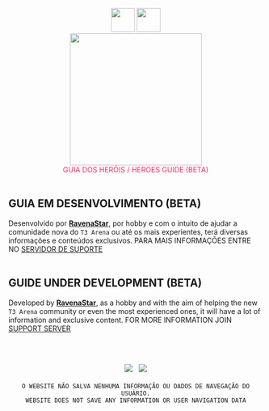 <p align="center">
  <img style="margin: -16px;
    margin-top: 24px;
    margin-left: auto;
    margin-right: auto;
    width: 47px;" src="https://tts-ravena.pages.dev/guide/language/br.png">
  <img style="margin: -16px;
    margin-top: 24px;
    margin-left: auto;
    margin-right: auto;
    width: 47px;" src="https://tts-ravena.pages.dev/guide/language/en.png">
<br>
<img src="https://tts-ravena.pages.dev/img/t3icon-2.png" style="width: 261px;">
<br>
<span  style="color: #fb2c65;"> GUIA DOS HERÓIS / HEROES GUIDE (BETA) </span>
</br></br>
</p>

<p align="center">
<h2 id="guia-em-desenvolvimento-beta">GUIA EM DESENVOLVIMENTO (BETA)</h2>
<p>Desenvolvido por <strong><a href="https://github.com/ravenastar-js">RavenaStar</a></strong>, por hobby e com o intuito de ajudar a comunidade nova do <code>T3 Arena</code> ou até os mais experientes, terá diversas informações e conteúdos exclusivos. PARA MAIS INFORMAÇÕES ENTRE NO <a href="https://discord.gg/wBZvfE9Wjk">SERVIDOR DE SUPORTE</a>
<br><br>
<h2 id="guide-under-development-beta">GUIDE UNDER DEVELOPMENT (BETA)</h2>
<p>Developed by <strong><a href="https://github.com/ravenastar-js">RavenaStar</a></strong>, as a hobby and with the aim of helping the new <code>T3 Arena</code> community or even the most experienced ones, it will have a lot of information and exclusive content. FOR MORE INFORMATION JOIN <a href="https://discord.gg/wBZvfE9Wjk">SUPPORT SERVER</a>
</p>
<br><br>
<p align="center">
<a href="https://github.com/ravenastar-js/T3-Arena" id="img-1"><img src="https://img.shields.io/badge/-GITHUB-d61d4e?style=flat-square&labelColor=fb2c65&logo=github&logoColor=ffffff&link=https://github.com/ravenastar-js/T3-Arena"/></a>ﾠ<a href="https://discord.gg/wBZvfE9Wjk" id="img-2"><img src="https://img.shields.io/badge/-DISCORD-d61d4e?style=flat-square&labelColor=fb2c65&logo=discord&logoColor=ffffff&link=https://t3arena.xd.com"/></a>
<br><br>
<code id="code-1">O WEBSITE NÃO SALVA NENHUMA INFORMAÇÃO OU DADOS DE NAVEGAÇÃO DO USUÁRIO.</code>
<br>
<code id="code-2">WEBSITE DOES NOT SAVE ANY INFORMATION OR USER NAVIGATION DATA</code>
</p>

